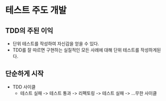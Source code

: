 # 테스트 주도 개발

## TDD의 주된 이익
- 단위 테스트를 작성하여 자신감을 얻을 수 있다.
- TDD를 잘 따르면 구현하는 실질적인 모든 사례에 대해 단위 테스트를 작성하게된다.

## 단순하게 시작
- TDD 사이클
    - 테스트 실패 -> 테스트 통과 -> 리펙토링 -> 테스트 실패 -> ...무한 사이클
